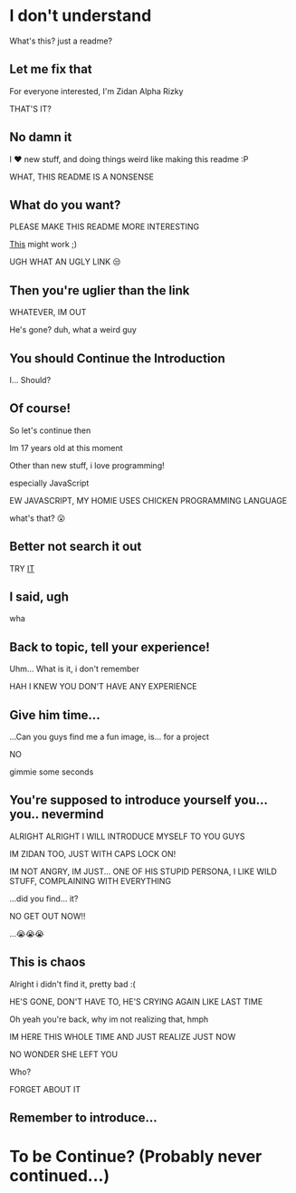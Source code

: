 # I don't understand
What's this? just a readme?
## Let me fix that
For everyone interested, I'm Zidan Alpha Rizky 

THAT'S IT?
## No damn it
I ❤️ new stuff, and doing things weird like making this readme :P

WHAT, THIS README IS A NONSENSE
## What do you want?
PLEASE MAKE THIS README MORE INTERESTING

[This](https://youtu.be/dQw4w9WgXcQ?si=mAZr1UdQqkU1wH1d) might work ;)

UGH WHAT AN UGLY LINK 😒
## Then you're uglier than the link
WHATEVER, IM OUT

He's gone? duh, what a weird guy
## You should Continue the Introduction
I... Should?
## Of course!
So let's continue then

Im 17 years old at this moment

Other than new stuff, i love programming!

especially JavaScript

EW JAVASCRIPT, MY HOMIE USES CHICKEN PROGRAMMING LANGUAGE

what's that? 😮

## Better not search it out
TRY [IT](https://esolangs.org/wiki/Chicken)
## I said, ugh
wha
## Back to topic, tell your experience!
Uhm... What is it, i don't remember

HAH I KNEW YOU DON'T HAVE ANY EXPERIENCE
## Give him time...
...Can you guys find me a fun image, is... for a project

NO

gimmie some seconds
## You're supposed to introduce yourself you... you.. nevermind
ALRIGHT ALRIGHT I WILL INTRODUCE MYSELF TO YOU GUYS

IM ZIDAN TOO, JUST WITH CAPS LOCK ON!

IM NOT ANGRY, IM JUST... ONE OF HIS STUPID PERSONA, I LIKE WILD STUFF, COMPLAINING WITH EVERYTHING

...did you find... it?

NO GET OUT NOW!!

...😭😭😭
## This is chaos
Alright i didn't find it, pretty bad :(

HE'S GONE, DON'T HAVE TO, HE'S CRYING AGAIN LIKE LAST TIME

Oh yeah you're back, why im not realizing that, hmph

IM HERE THIS WHOLE TIME AND JUST REALIZE JUST NOW

NO WONDER SHE LEFT YOU

Who?

FORGET ABOUT IT
## Remember to introduce...
# To be Continue? (Probably never continued...)
